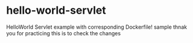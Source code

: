 # hello-world-servlet
HelloWorld Servlet example with corresponding Dockerfile!
sample
thnak you for practicing
this is to check the changes

